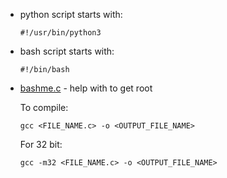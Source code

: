 <ul>
  <li> python script starts with:
    <pre><code>#!/usr/bin/python3</code></pre>
  <li> bash script starts with:
    <pre><code>#!/bin/bash</code></pre>
  <li> <ins>bashme.c</ins> - help with to get root
    <p> To compile:
      <pre><code>gcc &lt;FILE_NAME.c> -o &lt;OUTPUT_FILE_NAME></code></pre>
    <p> For 32 bit:
      <pre><code>gcc -m32 &lt;FILE_NAME.c> -o &lt;OUTPUT_FILE_NAME></code></pre>
</ul>
